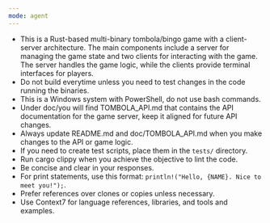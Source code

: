```yaml
---
mode: agent
---
```

- This is a Rust-based multi-binary tombola/bingo game with a client-server architecture. The main components include a server for managing the game state and two clients for interacting with the game. The server handles the game logic, while the clients provide terminal interfaces for players.
- Do not build everytime unless you need to test changes in the code running the binaries.
- This is a Windows system with PowerShell, do not use bash commands.
- Under doc/you will find TOMBOLA_API.md that contains the API documentation for the game server, keep it aligned for future API changes.
- Always update README.md and doc/TOMBOLA_API.md when you make changes to the API or game logic.
- If you need to create test scripts, place them in the `tests/` directory.
- Run cargo clippy when you achieve the objective to lint the code.
- Be concise and clear in your responses.
- For print statements, use this format: `println!("Hello, {NAME}. Nice to meet you!");`.
- Prefer references over clones or copies unless necessary.
- Use Context7 for language references, libraries, and tools and examples.
